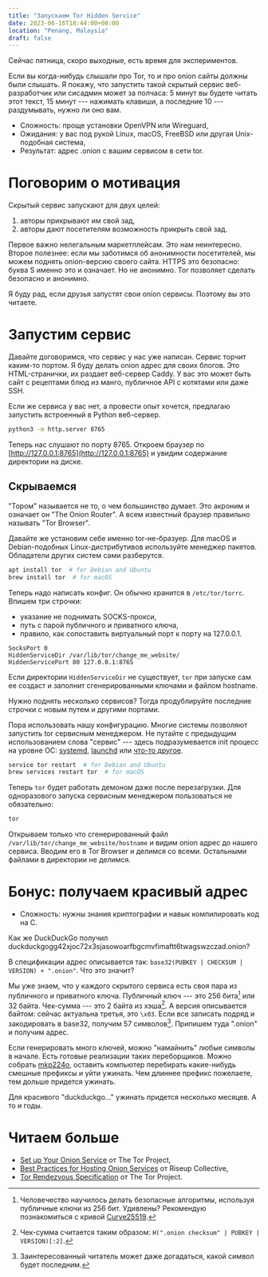 ```yaml
---
title: "Запускаем Tor Hidden Service"
date: 2023-06-16T18:44:00+08:00
location: "Penang, Malaysia"
draft: false
---
```


Сейчас пятница, скоро выходные, есть время для экспериментов.

Если вы когда-нибудь слышали про Tor, то и про onion сайты должны были слышать. Я покажу,
что запустить такой скрытый сервис веб-разработчик или сисадмин может за полчаса: 5 минут
вы будете читать этот текст, 15 минут --- нажимать клавиши, а последние 10 ---
раздумывать, нужно ли оно вам.

* Сложность: проще установки OpenVPN или Wireguard,
* Ожидания: у вас под рукой Linux, macOS, FreeBSD или другая Unix-подобная система,
* Результат: адрес .onion с вашим сервисом в сети tor.

# Поговорим о мотивация

Скрытый сервис запускают для двух целей:

1. авторы прикрывают им свой зад,
2. авторы дают посетителям возможность прикрыть свой зад.

Первое важно нелегальным маркетплейсам. Это нам неинтересно. Второе полезнее: если мы
заботимся об анонимности посетителей, мы можем поднять onion-версию своего сайта. HTTPS
это безопасно: буква S именно это и означает. Но не анонимно. Tor позволяет сделать
безопасно и анонимно.

Я буду рад, если друзья запустят свои onion сервисы. Поэтому вы это читаете.

# Запустим сервис

Давайте договоримся, что сервис у нас уже написан. Сервис торчит каким-то портом. Я буду
делать onion адрес для своих блогов. Это HTML-странички, их раздает веб-сервер Caddy. У
вас это может быть сайт с рецептами блюд из манго, публичное API с котятами или даже SSH.

Если же сервиса у вас нет, а провести опыт хочется, предлагаю запустить встроенный в
Python веб-сервер.

```sh
python3 -m http.server 8765
```

Теперь нас слушают по порту 8765. Откроем браузер по
[http://127.0.0.1:8765](http://127.0.0.1:8765) и увидим содержание директории на диске.

## Скрываемся

"Тором" называется не то, о чем большинство думает. Это акроним и означает он "The Onion
Router". А всем известный браузер правильно называть "Tor Browser".

Давайте же установим себе именно tor-не-бразуер. Для macOS и Debian-подобных
Linux-дистрибутивов используйте менеджер пакетов. Обладатели других систем сами
разберутся.

```sh
apt install tor  # for Debian and Ubuntu
brew install tor  # for macOS
```

Теперь надо написать конфиг. Он обычно хранится в `/etc/tor/torrc`. Впишем три строчки:
* указание не поднимать SOCKS-прокси,
* путь с парой публичного и приватного ключа,
* правило, как сопоставить виртуальный порт к порту на 127.0.0.1.

```plain
SocksPort 0
HiddenServiceDir /var/lib/tor/change_me_website/
HiddenServicePort 80 127.0.0.1:8765
```

Если директории `HiddenServiceDir` не существует, `tor` при запуске сам ее создаст и
заполнит сгенерированными ключами и файлом hostname.

Нужно поднять несколько сервисов? Тогда продублируйте последние строчки с новым путем и
другими портами.

Пора использовать нашу конфигурацию. Многие системы позволяют запустить tor сервисным
менеджером. Не путайте с предыдущим использованием слова "сервис" --- здесь
подразумевается init процесс на уровне ОС: [systemd][systemd], [launchd][launchd] или
[что-то другое][inits].

```sh
service tor restart  # for Debian and Ubuntu
brew services restart tor  # for macOS
```

Теперь `tor` будет работать демоном даже после перезагрузки. Для одноразового запуска
сервисным менеджером пользоваться не обязательно:

```sh
tor
```

Открываем только что сгенерированный файл `/var/lib/tor/change_me_website/hostname` и
видим onion адрес до нашего сервиса. Вводим его в Tor Browser и делимся со всеми.
Остальными файлами в директории не делимся.

# Бонус: получаем красивый адрес

* Сложность: нужны знания криптографии и навык компилировать код на C.

Как же DuckDuckGo получил duckduckgogg42xjoc72x3sjasowoarfbgcmvfimaftt6twagswzczad.onion?

В спецификации адрес описывается так: `base32(PUBKEY | CHECKSUM | VERSION) + ".onion"`.
Что это значит?

Мы уже знаем, что у каждого скрытого сервиса есть своя пара из публичного и приватного
ключа. Публичный ключ --- это 256 бита[^eliptic] или 32 байта. Чек-сумма --- это 2 байта
из хэша[^hash]. А версия описывается байтом: сейчас актуальна третья, это `\x03`. Если все
записать подряд и закодировать в base32, получим 57 символов[^last]. Припишем туда
".onion" и получим адрес.

Если генерировать много ключей, можно "намайнить" любые символы в начале. Есть готовые
реализации таких переборщиков. Можно собрать [mkp224o][mkp224o], оставить компьютер
перебирать какие-нибудь смешные префиксы и уйти ужинать. Чем длиннее префикс пожелаете,
тем дольше придется ужинать.

Для красивого "duckduckgo..." ужинать придется несколько месяцев. А то и годы.

# Читаем больше

* [Set up Your Onion Service][more-setup] от The Tor Project,
* [Best Practices for Hosting Onion Services][more-best-practices] от Riseup Collective,
* [Tor Rendezvous Specification][more-spec] от The Tor Project.

[^eliptic]: Человечество научилось делать безопасные алгоритмы, используя публичные ключи
  из 256 бит. Удивлены? Рекомендую познакомиться с кривой [Curve25519][curve25519].
[^hash]: Чек-сумма считается таким образом: `H(".onion checksum" | PUBKEY | VERSION)[:2]`.
[^last]: Заинтересованный читатель может даже догадаться, какой символ будет последним.

[systemd]: https://en.wikipedia.org/wiki/Systemd
[launchd]: https://en.wikipedia.org/wiki/Launchd
[inits]: https://en.wikipedia.org/wiki/Template:Service_management_in_Unix
[curve25519]: https://en.wikipedia.org/wiki/Curve25519
[mkp224o]: https://github.com/cathugger/mkp224o

[more-setup]: https://community.torproject.org/onion-services/setup/
[more-best-practices]: https://riseup.net/en/security/network-security/tor/onionservices-best-practices
[more-spec]: https://gitweb.torproject.org/torspec.git/tree/rend-spec-v3.txt
